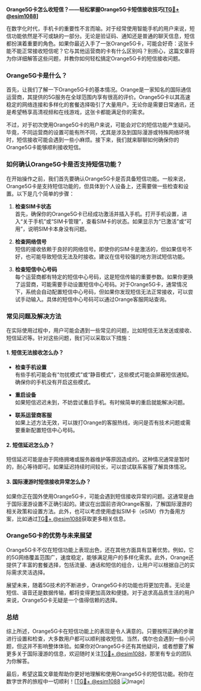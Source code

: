 **Orange5G卡怎么收短信？——轻松掌握Orange5G卡短信接收技巧[[TG💪+ @esim1088](https://t.me/s/esim1088)]**

在数字化时代，手机卡的重要性不言而喻。对于经常使用智能手机的用户来说，短信功能依然是不可或缺的一部分。无论是验证码、通知还是普通的聊天信息，短信都扮演着重要的角色。如果你最近入手了一张Orange5G卡，可能会好奇：这张卡能不能正常接收短信呢？它与其他运营商的卡有什么区别吗？别担心，这篇文章将为你详细解答这些问题，并教你如何轻松搞定Orange5G卡的短信接收问题。

### Orange5G卡是什么？

首先，让我们了解一下Orange5G卡的基本情况。Orange是一家知名的国际通信运营商，其提供的5G服务在全球范围内享有很高的评价。Orange5G卡以其高速稳定的网络连接和多样化的套餐选择吸引了大量用户。无论你是需要日常通讯，还是希望畅享高清视频和在线游戏，这张卡都能满足你的需求。

不过，对于初次使用Orange5G卡的用户来说，可能会对它的短信功能产生疑问。毕竟，不同运营商的设置可能有所不同，尤其是涉及到国际漫游或特殊网络环境时，短信接收可能会遇到一些小麻烦。接下来，我们就来聊聊如何确保你的Orange5G卡能够顺利接收短信。

### 如何确认Orange5G卡是否支持短信功能？

在开始操作之前，我们首先要确认Orange5G卡是否具备短信功能。一般来说，Orange5G卡是支持短信功能的，但具体到个人设备上，还需要做一些检查和设置。以下是几个简单的步骤：

1. **检查SIM卡状态**  
   首先，确保你的Orange5G卡已经成功激活并插入手机。打开手机设置，进入“关于手机”或“SIM卡管理”，查看SIM卡的状态。如果显示为“已激活”或“可用”，说明SIM卡本身没有问题。

2. **检查网络信号**  
   短信的接收依赖于良好的网络信号。即使你的SIM卡是激活的，但如果信号不好，也可能导致短信无法及时接收。建议在信号较强的地方测试短信功能。

3. **检查短信中心号码**  
   每个运营商都有特定的短信中心号码，这是短信传输的重要参数。如果你更换了运营商，可能需要手动设置短信中心号码。对于Orange5G卡，通常情况下，系统会自动配置短信中心号码，但如果你发现短信无法正常接收，可以尝试手动输入。具体的短信中心号码可以通过Orange客服网站查询。

### 常见问题及解决方法

在实际使用过程中，用户可能会遇到一些常见的问题，比如短信无法发送或接收、短信延迟等。针对这些问题，我们可以采取以下措施：

#### 1. 短信无法接收怎么办？

- **检查手机设置**  
  有些手机可能会有“勿扰模式”或“静音模式”，这些模式可能会屏蔽短信通知。确保你的手机没有开启这些模式。

- **重启设备**  
  如果短信迟迟未到，不妨尝试重启手机。有时候简单的重启就能解决问题。

- **联系运营商客服**  
  如果上述方法无效，可以拨打Orange的客服热线，询问是否有技术问题或需要重新配置短信中心号码。

#### 2. 短信延迟怎么办？

短信延迟可能是由于网络拥堵或服务器维护等原因造成的。这种情况通常是暂时的，耐心等待即可。如果延迟持续时间较长，可以尝试联系客服了解具体情况。

#### 3. 国际漫游时短信接收异常怎么办？

如果你正在国外使用Orange5G卡，可能会遇到短信接收异常的问题。这通常是由于国际漫游设置不正确引起的。建议在出国前咨询Orange客服，了解国际漫游的相关政策和设置方法。此外，也可以考虑使用虚拟SIM卡（eSIM）作为备用方案，比如通过[TG💪+ @esim1088](https://t.me/s/esim1088)获取更多相关信息。

### Orange5G卡的优势与未来展望

Orange5G卡不仅在短信功能上表现出色，还在其他方面具有显著优势。例如，它的5G网络覆盖范围广，速度稳定，能够满足用户的多样化需求。此外，Orange还提供了丰富的套餐选择，包括流量、通话和短信的组合，让用户可以根据自己的实际需求灵活选择。

展望未来，随着5G技术的不断进步，Orange5G卡的功能也将更加完善。无论是短信、语音还是数据传输，都将变得更加高效和便捷。对于追求高品质生活的用户来说，Orange5G卡无疑是一个值得信赖的选择。

### 总结

综上所述，Orange5G卡在短信功能上的表现是令人满意的。只要按照正确的步骤进行设置和检查，大多数用户都可以顺利接收短信。当然，偶尔也会遇到一些小问题，但这并不影响整体体验。如果你对Orange5G卡还有其他疑问，或者想要了解更多关于国际漫游的信息，欢迎随时关注[TG💪+ @esim1088](https://t.me/s/esim1088)，那里有专业的团队为你解答。

最后，希望这篇文章能帮助你更好地理解和使用Orange5G卡的短信功能。祝你在数字世界的旅程中一切顺利！[[TG💪+ @esim1088](https://t.me/s/esim1088) ![Image](https://i.postimg.cc/4NQfJmqS/Snipaste-2025-05-13-00-14-12.png)]